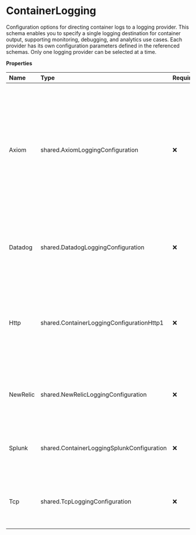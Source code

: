 # ContainerLogging

Configuration options for directing container logs to a logging provider. This schema enables you to specify a single logging destination for container output, supporting monitoring, debugging, and analytics use cases. Each provider has its own configuration parameters defined in the referenced schemas. Only one logging provider can be selected at a time.

**Properties**

| Name     | Type                                       | Required | Description                                                                                                                                                                               |
| :------- | :----------------------------------------- | :------- | :---------------------------------------------------------------------------------------------------------------------------------------------------------------------------------------- |
| Axiom    | shared.AxiomLoggingConfiguration           | ❌       | Configuration settings for integrating container logs with the Axiom logging service. When specified, container logs will be forwarded to the Axiom instance defined by these parameters. |
| Datadog  | shared.DatadogLoggingConfiguration         | ❌       | Configuration for forwarding container logs to Datadog monitoring service.                                                                                                                |
| Http     | shared.ContainerLoggingConfigurationHttp1  | ❌       | Configuration for sending container logs to an HTTP endpoint. Defines how logs are formatted, compressed, and transmitted.                                                                |
| NewRelic | shared.NewRelicLoggingConfiguration        | ❌       | Configuration for sending container logs to New Relic's log management platform.                                                                                                          |
| Splunk   | shared.ContainerLoggingSplunkConfiguration | ❌       | Configuration settings for forwarding container logs to a Splunk instance.                                                                                                                |
| Tcp      | shared.TcpLoggingConfiguration             | ❌       | Configuration for forwarding container logs to a remote TCP endpoint                                                                                                                      |
